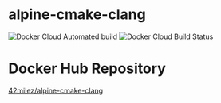 # alpine-cmake-clang
![Docker Cloud Automated build](https://img.shields.io/docker/cloud/automated/42milez/alpine-cmake-clang) ![Docker Cloud Build Status](https://img.shields.io/docker/cloud/build/42milez/alpine-cmake-clang)

# Docker Hub Repository
[42milez/alpine-cmake-clang
](https://hub.docker.com/r/42milez/alpine-cmake-clang)
